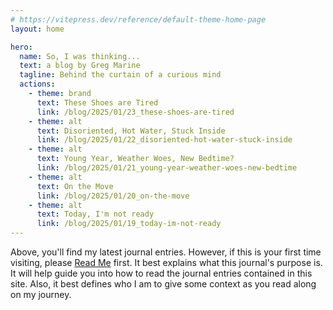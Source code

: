 ```yaml
---
# https://vitepress.dev/reference/default-theme-home-page
layout: home

hero:
  name: So, I was thinking...
  text: a blog by Greg Marine
  tagline: Behind the curtain of a curious mind
  actions:
    - theme: brand
      text: These Shoes are Tired
      link: /blog/2025/01/23_these-shoes-are-tired
    - theme: alt
      text: Disoriented, Hot Water, Stuck Inside
      link: /blog/2025/01/22_disoriented-hot-water-stuck-inside
    - theme: alt
      text: Young Year, Weather Woes, New Bedtime?
      link: /blog/2025/01/21_young-year-weather-woes-new-bedtime
    - theme: alt
      text: On the Move
      link: /blog/2025/01/20_on-the-move
    - theme: alt
      text: Today, I'm not ready
      link: /blog/2025/01/19_today-im-not-ready
---
```


Above, you'll find my latest journal entries. However, if this is your first time visiting, please [Read Me](read-me) first. It best explains what this journal's purpose is. It will help guide you into how to read the journal entries contained in this site. Also, it best defines who I am to give some context as you read along on my journey.